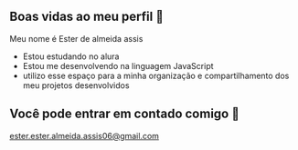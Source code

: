 ## Boas vidas ao meu perfil 🧡


Meu nome é Ester de almeida assis

- Estou estudando no alura
- Estou me desenvolvendo na linguagem JavaScript
- utilizo esse espaço para a minha organização e compartilhamento dos meu projetos desenvolvidos

## Você pode entrar em contado comigo 📧

ester.ester.almeida.assis06@gmail.com
